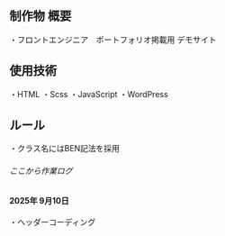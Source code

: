 ## 制作物 概要
・フロントエンジニア　ポートフォリオ掲載用 デモサイト

## 使用技術
・HTML
・Scss
・JavaScript
・WordPress

## ルール
・クラス名にはBEN記法を採用


###### ここから作業ログ ######

#### 2025年 9月10日
・ヘッダーコーディング